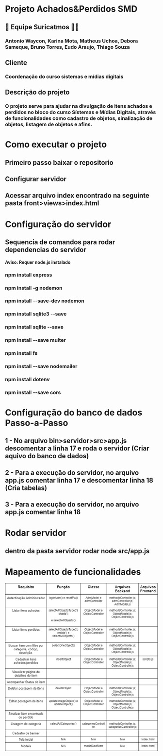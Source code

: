 
# Projeto Achados&Perdidos SMD

## 🤝 Equipe Suricatmos 🐱‍👤
### Antonio Waycon, Karina Mota, Matheus Uchoa, Debora Sameque, Bruno Torres, Eudo Araujo, Thiago Souza

## Cliente
### Coordenação do curso sistemas e mídias digitais


## Descrição do projeto
### O projeto serve para ajudar na divulgação de itens achados e perdidos no bloco do curso Sístemas e Mídias Digitais, através de funcionalidades como cadastro de objetos, sinalização de objetos, listagem de objetos e afins. 

# Como executar o projeto

## Primeiro passo baixar o repositorio
## Configurar servidor
## Acessar arquivo index encontrado na seguinte pasta front>views>index.html

# Configuração do servidor
## Sequencia de comandos para rodar dependencias do servidor
#### Aviso: Requer node.js instalado

### npm install express
### npm install -g nodemon
### npm install --save-dev nodemon
### npm install sqlite3 --save
### npm install sqlite --save
### npm install --save multer
### npm install fs
### npm install --save nodemailer
### npm install dotenv
### npm install --save cors

# Configuração do banco de dados Passo-a-Passo
## 1 - No arquivo bin>servidor>src>app.js descomentar a linha 17 e roda o servidor (Criar aquivo do banco de dados)
## 2 - Para a execução do servidor, no arquivo app.js comentar linha 17 e descomentar linha 18 (Cria tabelas)
## 3 - Para a execução do servidor, no arquivo app.js comentar linha 18

# Rodar servidor
## dentro da pasta servidor rodar node src/app.js 



# Mapeamento de funcionalidades

![tabela de funcionalidades](https://github.com/Waycon-Sales/suricatmos_achados_perdidos/blob/service/bin/front/views/Images/tableread.jpeg)
